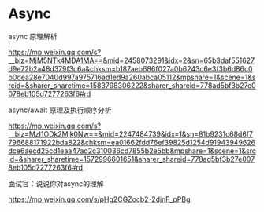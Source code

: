 # Async



async 原理解析

https://mp.weixin.qq.com/s?__biz=MjM5NTk4MDA1MA==&mid=2458073291&idx=2&sn=65b3daf551627d9e72b2a48d379f3c6a&chksm=b187aeb686f027a0b6243c6e3f3b6d86c0b0dea28e7040d997a975716ad1ed9a260abca05112&mpshare=1&scene=1&srcid=&sharer_sharetime=1583798306222&sharer_shareid=778ad5bf3b27e0078eb105d7277263f6#rd



async/await 原理及执行顺序分析

https://mp.weixin.qq.com/s?__biz=MzI1ODk2Mjk0Nw==&mid=2247484739&idx=1&sn=81b9231c68d6f7796688171922bda822&chksm=ea01662fdd76ef39825d1254d91943949626dce6aecd25cd1eaa47ad2c310036cd7855b2e5bb&mpshare=1&scene=1&srcid=&sharer_sharetime=1572996601651&sharer_shareid=778ad5bf3b27e0078eb105d7277263f6#rd



面试官：说说你对async的理解

https://mp.weixin.qq.com/s/pHg2CGZocb2-2djnF_pPBg



